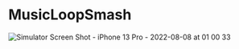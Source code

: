 # MusicLoopSmash

![Simulator Screen Shot - iPhone 13 Pro - 2022-08-08 at 01 00 33](https://user-images.githubusercontent.com/25846938/183349612-11f3237a-6fa2-4ca2-92e2-99d14de8ab23.png)
